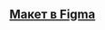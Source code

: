 ## [Макет в Figma](https://drive.google.com/file/d/1MX5D9jEXz9ubo814_3t1k2EQViVM_pS4/view?usp=sharing)

